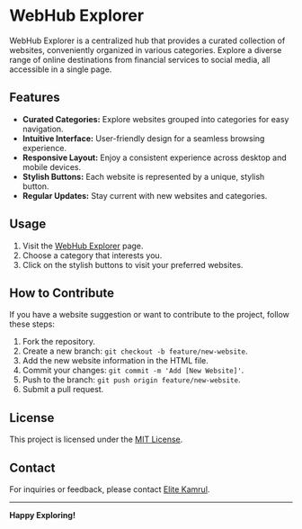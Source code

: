 # WebHub Explorer

WebHub Explorer is a centralized hub that provides a curated collection of websites, conveniently organized in various categories. Explore a diverse range of online destinations from financial services to social media, all accessible in a single page.

## Features

- **Curated Categories:** Explore websites grouped into categories for easy navigation.
- **Intuitive Interface:** User-friendly design for a seamless browsing experience.
- **Responsive Layout:** Enjoy a consistent experience across desktop and mobile devices.
- **Stylish Buttons:** Each website is represented by a unique, stylish button.
- **Regular Updates:** Stay current with new websites and categories.

## Usage

1. Visit the [WebHub Explorer](https://kamrullab.github.io/WebHub/) page.
2. Choose a category that interests you.
3. Click on the stylish buttons to visit your preferred websites.

## How to Contribute

If you have a website suggestion or want to contribute to the project, follow these steps:

1. Fork the repository.
2. Create a new branch: `git checkout -b feature/new-website`.
3. Add the new website information in the HTML file.
4. Commit your changes: `git commit -m 'Add [New Website]'`.
5. Push to the branch: `git push origin feature/new-website`.
6. Submit a pull request.

## License

This project is licensed under the [MIT License](LICENSE).

## Contact

For inquiries or feedback, please contact [Elite Kamrul](https://m.me?elitekamrul).

---

**Happy Exploring!**
